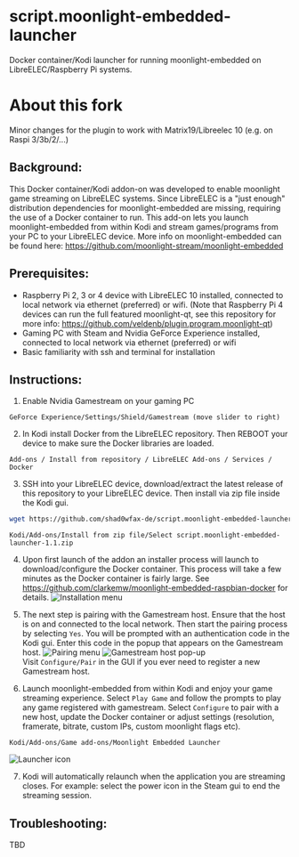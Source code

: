 # script.moonlight-embedded-launcher
Docker container/Kodi launcher for running moonlight-embedded on LibreELEC/Raspberry Pi systems.

# About this fork

Minor changes for the plugin to work with Matrix19/Libreelec 10 (e.g. on Raspi 3/3b/2/...)

## Background:
This Docker container/Kodi addon-on was developed to enable moonlight game streaming on LibreELEC systems.  Since LibreELEC is a "just enough" distribution dependencies for moonlight-embedded are missing, requiring the use of a Docker container to run.  This add-on lets you launch moonlight-embedded from within Kodi and stream games/programs from your PC to your LibreELEC device.
More info on moonlight-embedded can be found here:
https://github.com/moonlight-stream/moonlight-embedded

## Prerequisites:
- Raspberry Pi 2, 3 or 4 device with LibreELEC 10 installed, connected to local network via ethernet (preferred) or wifi. (Note that Raspberry Pi 4 devices can run the full featured moonlight-qt, see this repository for more info: https://github.com/veldenb/plugin.program.moonlight-qt)
- Gaming PC with Steam and Nvidia GeForce Experience installed, connected to local network via ethernet (preferred) or wifi
- Basic familiarity with ssh and terminal for installation

## Instructions:
1. Enable Nvidia Gamestream on your gaming PC
```
GeForce Experience/Settings/Shield/Gamestream (move slider to right)
```
2. In Kodi install Docker from the LibreELEC repository.  Then REBOOT your device to make sure the Docker libraries are loaded.
```
Add-ons / Install from repository / LibreELEC Add-ons / Services / Docker
```
3. SSH into your LibreELEC device, download/extract the latest release of this repository to your LibreELEC device. Then install via zip file inside the Kodi gui.
```sh
wget https://github.com/shad0wfax-de/script.moonlight-embedded-launcher-matrix/archive/refs/tags/v1.1.zip -O script.moonlight-embedded-launcher-matrix-1.1.zip
```
```
Kodi/Add-ons/Install from zip file/Select script.moonlight-embedded-launcher-1.1.zip
```
4. Upon first launch of the addon an installer process will launch to download/configure the Docker container. This process will take a few minutes as the Docker container is fairly large. See https://github.com/clarkemw/moonlight-embedded-raspbian-docker for details.
![Installation menu](readme_files/install.png)

5. The next step is pairing with the Gamestream host.  Ensure that the host is on and connected to the local network. Then start the pairing process by selecting `Yes`. You will be prompted with an authentication code in the Kodi gui. Enter this code in the popup that appears on the Gamestream host.
![Pairing menu](readme_files/pair_code.png)
![Gamestream host pop-up](readme_files/gamestream_prompt.png)  
Visit `Configure/Pair` in the GUI if you ever need to register a new Gamestream host. 

6. Launch moonlight-embedded from within Kodi and enjoy your game streaming experience. Select `Play Game` and follow the prompts to play any game registered with gamestream.  Select `Configure` to pair with a new host, update the Docker container or adjust settings (resolution, framerate, bitrate, custom IPs, custom moonlight flags etc).
```
Kodi/Add-ons/Game add-ons/Moonlight Embedded Launcher
```
![Launcher icon](readme_files/launcher_icon.png)  

7. Kodi will automatically relaunch when the application you are streaming closes. For example: select the power icon in the Steam gui to end the streaming session.

## Troubleshooting:
TBD
